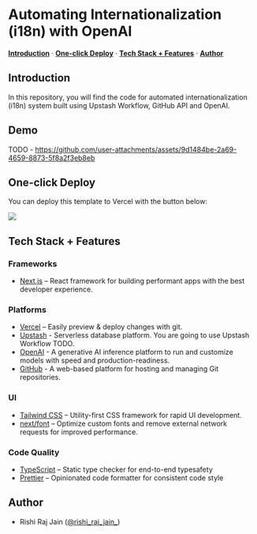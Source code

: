 # Automating Internationalization (i18n) with OpenAI

<p>
  <a href="#introduction"><strong>Introduction</strong></a> ·
  <a href="#one-click-deploy"><strong>One-click Deploy</strong></a> ·
  <a href="#tech-stack--features"><strong>Tech Stack + Features</strong></a> ·
  <a href="#author"><strong>Author</strong></a>
</p>

## Introduction

In this repository, you will find the code for automated internationalization (i18n) system built using Upstash Workflow, GitHub API and OpenAI.

## Demo

TODO - https://github.com/user-attachments/assets/9d1484be-2a69-4659-8873-5f8a2f3eb8eb

## One-click Deploy

You can deploy this template to Vercel with the button below:

[![](https://vercel.com/button)](https://vercel.com/new/clone?repository-url=https://github.com/rishi-raj-jain/scheduled-i18n-nextjs-app&env=QSTASH_TOKEN,OPENAI_API_KEY,GITHUB_TOKEN,VERCEL_DEPLOY_HOOK_URL)

## Tech Stack + Features

### Frameworks

- [Next.js](https://nextjs.org/) – React framework for building performant apps with the best developer experience.

### Platforms

- [Vercel](https://vercel.com/) – Easily preview & deploy changes with git.
- [Upstash](https://upstash.com) - Serverless database platform. You are going to use Upstash Workflow TODO.
- [OpenAI](https://platform.openai.com/) - A generative AI inference platform to run and customize models with speed and production-readiness.
- [GitHub](https://github.com/) - A web-based platform for hosting and managing Git repositories.

### UI

- [Tailwind CSS](https://tailwindcss.com/) – Utility-first CSS framework for rapid UI development.
- [next/font](https://nextjs.org/docs/basic-features/font-optimization) – Optimize custom fonts and remove external network requests for improved performance.

### Code Quality

- [TypeScript](https://www.typescriptlang.org/) – Static type checker for end-to-end typesafety
- [Prettier](https://prettier.io/) – Opinionated code formatter for consistent code style

## Author

- Rishi Raj Jain ([@rishi_raj_jain_](https://twitter.com/rishi_raj_jain_))
